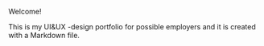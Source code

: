 Welcome!

This is my UI&UX -design portfolio for possible employers and it is created with a Markdown file.
